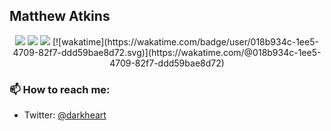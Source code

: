 ## Matthew Atkins

<p align="center">
  <img src="https://img.shields.io/badge/last%20major%20release-oct.%2028%202004-important" />
  <img src="https://img.shields.io/badge/unminified%20size-5%20feet%2010%20inches-informational" />
  <img src="https://img.shields.io/badge/vulnerabilities-high-critical" />
  [![wakatime](https://wakatime.com/badge/user/018b934c-1ee5-4709-82f7-ddd59bae8d72.svg)](https://wakatime.com/@018b934c-1ee5-4709-82f7-ddd59bae8d72)
</p>

### 📫 How to reach me:

- Twitter: [@darkheart](https://twitter.com/darkheart)
